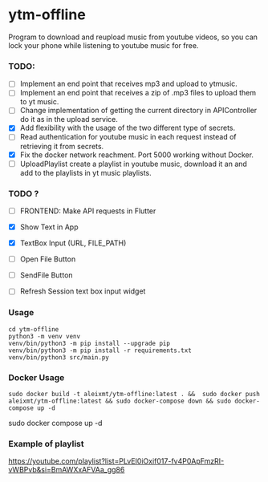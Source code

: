 # ytm-offline
Program to download and reupload music from youtube videos, so you can lock your phone while listening to youtube music for free.

### TODO:
- [ ] Implement an end point that receives mp3 and upload to ytmusic.
- [ ] Implement an end point that receives a zip of .mp3 files to upload them to yt music.
- [ ] Change implementation of getting the current directory in APIController do it as in the upload service.
- [x] Add flexibility with the usage of the two different type of secrets.
- [ ] Read authentication for youtube music in each request instead of retrieving it from secrets.
- [x] Fix the docker network reachment. Port 5000 working without Docker.
- [ ] UploadPlaylist create a playlist in youtube music, download it an and add to the playlists in yt music playlists.

### TODO ?
- [ ] FRONTEND: Make API requests in Flutter
- [x] Show Text in App
- [x] TextBox Input (URL, FILE_PATH)
- [ ] Open File Button
- [ ] SendFile Button
- [ ] Refresh Session text box input widget


### Usage 
```shell
cd ytm-offline
python3 -m venv venv
venv/bin/python3 -m pip install --upgrade pip
venv/bin/python3 -m pip install -r requirements.txt
venv/bin/python3 src/main.py
```

### Docker Usage
```shell
sudo docker build -t aleixmt/ytm-offline:latest . &&  sudo docker push aleixmt/ytm-offline:latest && sudo docker-compose down && sudo docker-compose up -d
```


sudo docker compose up -d

### Example of playlist
https://youtube.com/playlist?list=PLvEI0iOxif017-fv4P0ApFmzRI-vWBPvb&si=BmAWXxAFVAa_gg86
